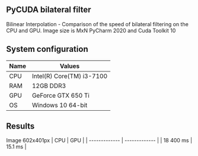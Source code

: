 ## PyCUDA bilateral filter
Bilinear Interpolation - Comparison of the speed of bilateral filtering on the CPU and GPU.
Image size is MxN
PyCharm 2020 and Cuda Toolkit 10

## System configuration
| Name  | Values |
| ------------- | ------------- |
| CPU | Intel(R) Core(TM) i3-7100  |
| RAM | 12GB DDR3  |
| GPU | GeForce GTX 650 Ti |  
| OS  |Windows 10 64-bit |

## Results
Image 602x401px
| CPU  | GPU |
| ------------- | ------------- |
| 18 400 ms | 15.1 ms |
